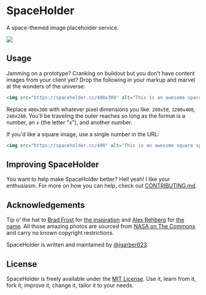 # SpaceHolder

A space-themed image placeholder service.

![](https://spaceholder.cc/1000x50)


## Usage

Jamming on a prototype? Cranking on buildout but you don't have content images from your client yet? Drop the following in your markup and marvel at the wonders of the universe:

```html
<img src="https://spaceholder.cc/400x300" alt="This is an awesome spaceholder!">
```

Replace `400x300` with whatever pixel dimensions you like: `200x50`, `1200x400`, `240x240`. You'll be traveling the outer reaches so long as the format is a number, an `x` (the letter "x"), and another number.

If you'd like a square image, use a single number in the URL:

```html
<img src="https://spaceholder.cc/400" alt="This is an awesome square spaceholder!">
```


## Improving SpaceHolder

You want to help make SpaceHolder better? Hell yeah! I like your enthusiasm. For more on how you can help, check out [CONTRIBUTING.md](https://github.com/jgarber623/spaceholder.cc/blob/master/CONTRIBUTING.md).


## Acknowledgements

Tip o' the hat to [Brad Frost](https://twitter.com/brad_frost) for [the inspiration](https://twitter.com/brad_frost/status/674668640915087360) and [Alex Rehberg](https://twitter.com/alex_rehberg) for [the name](https://twitter.com/alex_rehberg/status/674668731272794112). All those amazing photos are sourced from [NASA on The Commons](https://www.flickr.com/photos/nasacommons/) and carry no known copyright restrictions.

SpaceHolder is written and maintained by [@jgarber623](https://github.com/jgarber623).


## License

SpaceHolder is freely available under the [MIT License](http://opensource.org/licenses/MIT). Use it, learn from it, fork it, improve it, change it, tailor it to your needs.